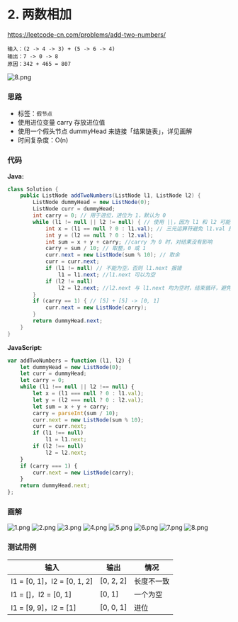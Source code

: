 # 2. 两数相加 
https://leetcode-cn.com/problems/add-two-numbers/

```
输入：(2 -> 4 -> 3) + (5 -> 6 -> 4)
输出：7 -> 0 -> 8
原因：342 + 465 = 807
```
![8.png](https://deppwang.oss-cn-beijing.aliyuncs.com/blog/2019-12-22-022317.jpg)

### 思路

* 标签：`假节点`
* 使用进位变量 carry 存放进位值
* 使用一个假头节点 dummyHead 来链接「结果链表」，详见画解
* 时间复杂度：O(n)

### 代码
**Java:**
```Java
class Solution {
    public ListNode addTwoNumbers(ListNode l1, ListNode l2) {
        ListNode dummyHead = new ListNode(0);
        ListNode curr = dummyHead;
        int carry = 0; // 用于进位，进位为 1，默认为 0
        while (l1 != null || l2 != null) { // 使用 ||，因为 l1 和 l2 可能长度不一致
            int x = (l1 == null ? 0 : l1.val); // 三元运算符避免 l1.val 报错
            int y = (l2 == null ? 0 : l2.val);
            int sum = x + y + carry; //carry 为 0 时，对结果没有影响
            carry = sum / 10; // 取整，0 或 1
            curr.next = new ListNode(sum % 10); // 取余
            curr = curr.next;
            if (l1 != null) // 不能为空，否则 l1.next 报错
                l1 = l1.next; //l1.next 可以为空
            if (l2 != null)
                l2 = l2.next; //l2.next 与 l1.next 均为空时，结束循环，避免无限循环
        }
        if (carry == 1) { // [5] + [5] -> [0, 1]
            curr.next = new ListNode(carry);
        }
        return dummyHead.next;
    }
}
```
**JavaScript:**
```JavaScript
var addTwoNumbers = function (l1, l2) {
    let dummyHead = new ListNode(0);
    let curr = dummyHead;
    let carry = 0;
    while (l1 !== null || l2 !== null) {
        let x = (l1 === null ? 0 : l1.val);
        let y = (l2 === null ? 0 : l2.val);
        let sum = x + y + carry;
        carry = parseInt(sum / 10);
        curr.next = new ListNode(sum % 10);
        curr = curr.next;
        if (l1 !== null)
            l1 = l1.next;
        if (l2 !== null)
            l2 = l2.next;
    }
    if (carry === 1) {
        curr.next = new ListNode(carry);
    }
    return dummyHead.next;
};
```
### 画解
![1.png](https://deppwang.oss-cn-beijing.aliyuncs.com/blog/2019-12-22-022318.png)
![2.png](https://deppwang.oss-cn-beijing.aliyuncs.com/blog/2019-12-22-022319.png)
![3.png](https://deppwang.oss-cn-beijing.aliyuncs.com/blog/2019-12-22-022321.png)
![4.png](https://deppwang.oss-cn-beijing.aliyuncs.com/blog/2019-12-22-022322.png)
![5.png](https://deppwang.oss-cn-beijing.aliyuncs.com/blog/2019-12-22-022323.png)
![6.png](https://deppwang.oss-cn-beijing.aliyuncs.com/blog/2019-12-22-022325.png)
![7.png](https://deppwang.oss-cn-beijing.aliyuncs.com/blog/2019-12-22-022327.png)
![8.png](https://deppwang.oss-cn-beijing.aliyuncs.com/blog/2019-12-22-022329.png)

### 测试用例

输入 | 输出 | 情况
---|---|---
l1 = [0, 1]，l2 = [0, 1, 2] | [0, 2, 2] | 长度不一致
l1 = []，l2 = [0, 1] | [0, 1] | 一个为空
l1 = [9, 9]，l2 = [1] | [0, 0, 1] | 进位